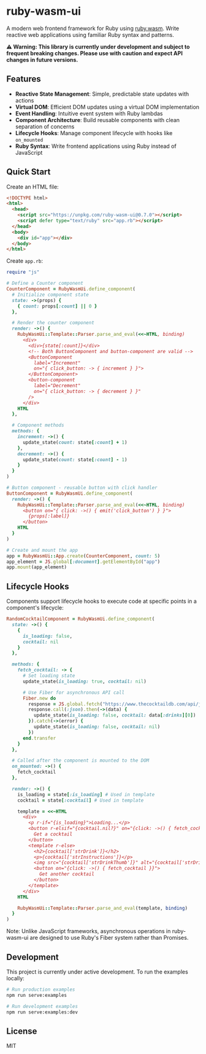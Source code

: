 # ruby-wasm-ui

A modern web frontend framework for Ruby using [ruby.wasm](https://github.com/ruby/ruby.wasm). Write reactive web applications using familiar Ruby syntax and patterns.

**⚠️ Warning: This library is currently under development and subject to frequent breaking changes. Please use with caution and expect API changes in future versions.**

## Features

- **Reactive State Management**: Simple, predictable state updates with actions
- **Virtual DOM**: Efficient DOM updates using a virtual DOM implementation
- **Event Handling**: Intuitive event system with Ruby lambdas
- **Component Architecture**: Build reusable components with clean separation of concerns
- **Lifecycle Hooks**: Manage component lifecycle with hooks like `on_mounted`
- **Ruby Syntax**: Write frontend applications using Ruby instead of JavaScript

## Quick Start

Create an HTML file:

```html
<!DOCTYPE html>
<html>
  <head>
    <script src="https://unpkg.com/ruby-wasm-ui@0.7.0"></script>
    <script defer type="text/ruby" src="app.rb"></script>
  </head>
  <body>
    <div id="app"></div>
  </body>
</html>
```

Create `app.rb`:

```ruby
require "js"

# Define a Counter component
CounterComponent = RubyWasmUi.define_component(
  # Initialize component state
  state: ->(props) {
    { count: props[:count] || 0 }
  },

  # Render the counter component
  render: ->() {
    RubyWasmUi::Template::Parser.parse_and_eval(<<~HTML, binding)
      <div>
        <div>{state[:count]}</div>
        <!-- Both ButtonComponent and button-component are valid -->
        <ButtonComponent
          label="Increment"
          on="{ click_button: -> { increment } }">
        </ButtonComponent>
        <button-component
          label="Decrement"
          on="{ click_button: -> { decrement } }"
        />
      </div>
    HTML
  },

  # Component methods
  methods: {
    increment: ->() {
      update_state(count: state[:count] + 1)
    },
    decrement: ->() {
      update_state(count: state[:count] - 1)
    }
  }
)

# Button component - reusable button with click handler
ButtonComponent = RubyWasmUi.define_component(
  render: ->() {
    RubyWasmUi::Template::Parser.parse_and_eval(<<~HTML, binding)
      <button on="{ click: ->() { emit('click_button') } }">
        {props[:label]}
      </button>
    HTML
  }
)

# Create and mount the app
app = RubyWasmUi::App.create(CounterComponent, count: 5)
app_element = JS.global[:document].getElementById("app")
app.mount(app_element)
```

## Lifecycle Hooks

Components support lifecycle hooks to execute code at specific points in a component's lifecycle:

```ruby
RandomCocktailComponent = RubyWasmUi.define_component(
  state: ->() {
    {
      is_loading: false,
      cocktail: nil
    }
  },

  methods: {
    fetch_cocktail: -> {
      # Set loading state
      update_state(is_loading: true, cocktail: nil)

      # Use Fiber for asynchronous API call
      Fiber.new do
        response = JS.global.fetch("https://www.thecocktaildb.com/api/json/v1/1/random.php").await
        response.call(:json).then(->(data) {
          update_state(is_loading: false, cocktail: data[:drinks][0])
        }).catch(->(error) {
          update_state(is_loading: false, cocktail: nil)
        })
      end.transfer
    }
  },

  # Called after the component is mounted to the DOM
  on_mounted: ->() {
    fetch_cocktail
  },

  render: ->() {
    is_loading = state[:is_loading] # Used in template
    cocktail = state[:cocktail] # Used in template

    template = <<~HTML
      <div>
        <p r-if="{is_loading}">Loading...</p>
        <button r-elsif="{cocktail.nil?}" on="{click: ->() { fetch_cocktail }}">
          Get a cocktail
        </button>
        <template r-else>
          <h2>{cocktail['strDrink']}</h2>
          <p>{cocktail['strInstructions']}</p>
          <img src="{cocktail['strDrinkThumb']}" alt="{cocktail['strDrink']}" style="width: 300px; height: 300px" />
          <button on="{click: ->() { fetch_cocktail }}">
            Get another cocktail
          </button>
        </template>
      </div>
    HTML

    RubyWasmUi::Template::Parser.parse_and_eval(template, binding)
  }
)
```

Note: Unlike JavaScript frameworks, asynchronous operations in ruby-wasm-ui are designed to use Ruby's Fiber system rather than Promises.

## Development

This project is currently under active development. To run the examples locally:

```bash
# Run production examples
npm run serve:examples

# Run development examples
npm run serve:examples:dev
```

## License

MIT
